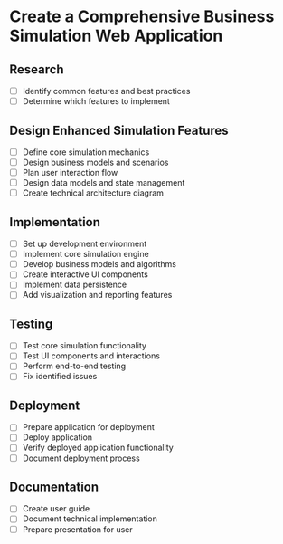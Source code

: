 # Create a Comprehensive Business Simulation Web Application

## Research 
- [ ] Identify common features and best practices
- [ ] Determine which features to implement

## Design Enhanced Simulation Features
- [ ] Define core simulation mechanics
- [ ] Design business models and scenarios
- [ ] Plan user interaction flow
- [ ] Design data models and state management
- [ ] Create technical architecture diagram

## Implementation
- [ ] Set up development environment
- [ ] Implement core simulation engine
- [ ] Develop business models and algorithms
- [ ] Create interactive UI components
- [ ] Implement data persistence
- [ ] Add visualization and reporting features

## Testing
- [ ] Test core simulation functionality
- [ ] Test UI components and interactions
- [ ] Perform end-to-end testing
- [ ] Fix identified issues

## Deployment
- [ ] Prepare application for deployment
- [ ] Deploy application
- [ ] Verify deployed application functionality
- [ ] Document deployment process

## Documentation
- [ ] Create user guide
- [ ] Document technical implementation
- [ ] Prepare presentation for user

